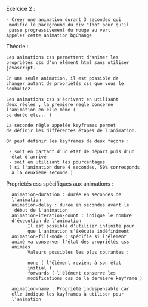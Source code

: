 Exercice 2 :

    - Creer une animation durant 3 secondes qui
     modifie le background du div "foo" pour qu'il 
     passe progressivement du rouge au vert
    Appelez cette animation bgChange


Théorie :

    Les animations css permettent d'animer les 
    propriétés css d'un élément html sans utiliser
    javascript.

    En une seule animation, il est possible de 
    changer autant de propriétés css que vous le 
    souhaitez.

    Les animations css s'écrivent en utilisant 
    deux régles , la premiere regle concerne 
    l'animation en elle même (
    sa durée etc... )

    La seconde régle appelée keyframes permet 
    de définir les différentes étapes de l'animation.

    On peut définir les keyframes de deux façons :

     - soit en partant d'un état de départ puis d'un
      état d'arrivé
     - soit en utilisant les pourcentages 
     ( si l'animation dure 4 secondes, 50% corresponds
      à la deuxieme seconde )


   Propriétés css spécifiques aux animations :

      animation-duration : durée en secondes de 
      l'animation
      animation-delay : durée en secondes avant le
       début de l'animation
      animation-iteration-count : indique le nombre 
      d'éxecution de l'animation
            Il est possible d'utiliser infinite pour 
            que l'animation s'éxécute indéfiniment
      animation-fill-mode : spécifie si l'élément
      animé va conserver l'état des propriétés css 
      animées
            Valeurs possibles les plus courantes :

            none ( l'élément reviens à son état 
            initial )
            forwards ( l'élément conserve les 
            modifications css de la derniere keyframe )

      animation-name : Propriété indispensable car 
      elle indique les kayframes à utiliser pour 
      l'animation
